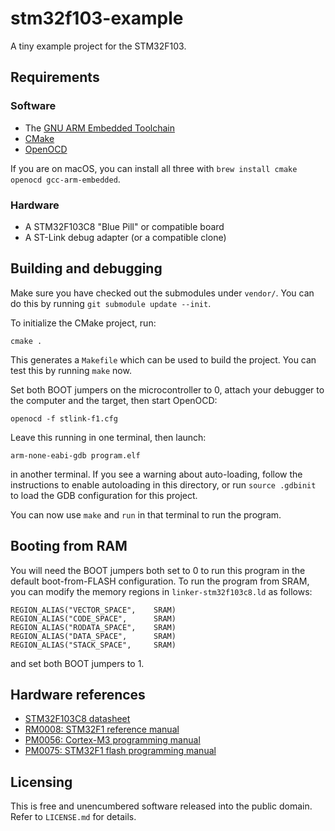 # stm32f103-example

A tiny example project for the STM32F103.


## Requirements

### Software

* The [GNU ARM Embedded Toolchain](https://developer.arm.com/Tools%20and%20Software/GNU%20Toolchain)
* [CMake](https://cmake.org/)
* [OpenOCD](http://openocd.org/)

If you are on macOS, you can install all three with `brew install cmake openocd gcc-arm-embedded`.


### Hardware

* A STM32F103C8 "Blue Pill" or compatible board
* A ST-Link debug adapter (or a compatible clone)


## Building and debugging

Make sure you have checked out the submodules under `vendor/`. You can do this by running `git submodule update --init`.

To initialize the CMake project, run:

```
cmake .
```

This generates a `Makefile` which can be used to build the project. You can test this by running `make` now.

Set both BOOT jumpers on the microcontroller to 0, attach your debugger to the computer and the target, then start OpenOCD:

```
openocd -f stlink-f1.cfg
```

Leave this running in one terminal, then launch:

```
arm-none-eabi-gdb program.elf
```

in another terminal. If you see a warning about auto-loading, follow the instructions to enable autoloading in this directory, or run `source .gdbinit` to load the GDB configuration for this project.

You can now use `make` and `run` in that terminal to run the program.


## Booting from RAM

You will need the BOOT jumpers both set to 0 to run this program in the default boot-from-FLASH configuration. To run the program from SRAM, you can modify the memory regions in `linker-stm32f103c8.ld` as follows:

```
REGION_ALIAS("VECTOR_SPACE",    SRAM)
REGION_ALIAS("CODE_SPACE",      SRAM)
REGION_ALIAS("RODATA_SPACE",    SRAM)
REGION_ALIAS("DATA_SPACE",      SRAM)
REGION_ALIAS("STACK_SPACE",     SRAM)
```

and set both BOOT jumpers to 1.


## Hardware references

* [STM32F103C8 datasheet](https://www.st.com/resource/en/datasheet/stm32f103c8.pdf)
* [RM0008: STM32F1 reference manual](https://www.st.com/resource/en/reference_manual/cd00171190.pdf)
* [PM0056: Cortex-M3 programming manual](https://www.st.com/resource/en/programming_manual/cd00228163.pdf)
* [PM0075: STM32F1 flash programming manual](https://www.st.com/resource/en/programming_manual/cd00283419.pdf)


## Licensing

This is free and unencumbered software released into the public domain. Refer to `LICENSE.md` for details.

